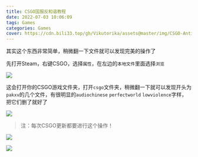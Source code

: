 ```yaml
---
title: CSGO国服反和谐教程
date: 2022-07-03 10:06:09
tags: Games
categories: Games
cover: https://cdn.bili33.top/gh/Vikutorika/assets@master/img/CSGO-Anti-LowViolence/TheGoodYouth.jpg
---
```


其实这个东西非常简单，稍微翻一下文件就可以发现完美的操作了

先打开Steam，右键CSGO，选择`属性`，在左边的`本地文件`里面选择`浏览`

![](https://cdn.bili33.top/gh/Vikutorika/assets@master/img/CSGO-Anti-LowViolence/steam-20220703-100832.png)

这会打开你的CSGO游戏文件夹，打开`csgo`文件夹，稍微翻一下就可以发现开头为`pakxv`的几个文件，有很明显的`audiochinese` `perfectworld` `lowviolence`字样，把它们删了就好了

![](https://cdn.bili33.top/gh/Vikutorika/assets@master/img/CSGO-Anti-LowViolence/explorer-20220703-100949.png)

> 注：每次CSGO更新都要进行这个操作！

![](https://cdn.bili33.top/gh/Vikutorika/assets@master/img/CSGO-Anti-LowViolence/TheGoodYouth.jpg)

![](https://cdn.bili33.top/gh/Vikutorika/assets@master/img/CSGO-Anti-LowViolence/AntiViolence-Blood.jpg)
